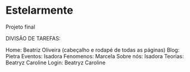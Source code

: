 # Estelarmente
Projeto final

DIVISÃO DE TAREFAS:

Home: Beatriz Oliveira (cabeçalho e rodapé de todas as páginas)
Blog: Pietra
Eventos: Isadora
Fenomenos: Marcela
Sobre nós: Isadora
Teorias: Beatryz Caroline
Login: Beatryz Caroline
